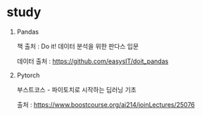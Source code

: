 # study

1. Pandas

   책 출처 : Do it! 데이터 분석을 위한 판다스 입문

   데이터 출처 : https://github.com/easysIT/doit_pandas

   

2. Pytorch

   부스트코스 - 파이토치로 시작하는 딥러닝 기초

   출처 : https://www.boostcourse.org/ai214/joinLectures/25076

